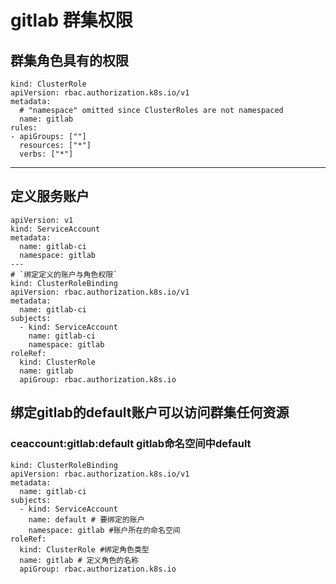 # gitlab 群集权限

## 群集角色具有的权限
```
kind: ClusterRole
apiVersion: rbac.authorization.k8s.io/v1
metadata:
  # "namespace" omitted since ClusterRoles are not namespaced
  name: gitlab
rules:
- apiGroups: [""]
  resources: ["*"]
  verbs: ["*"]
```
---
## 定义服务账户
```
apiVersion: v1
kind: ServiceAccount
metadata:
  name: gitlab-ci
  namespace: gitlab
---
# `绑定定义的账户与角色权限`
kind: ClusterRoleBinding
apiVersion: rbac.authorization.k8s.io/v1
metadata:
  name: gitlab-ci
subjects:
  - kind: ServiceAccount
    name: gitlab-ci
    namespace: gitlab
roleRef:
  kind: ClusterRole
  name: gitlab
  apiGroup: rbac.authorization.k8s.io

```



##  绑定gitlab的default账户可以访问群集任何资源
### ceaccount:gitlab:default gitlab命名空间中default
```
kind: ClusterRoleBinding
apiVersion: rbac.authorization.k8s.io/v1
metadata:
  name: gitlab-ci
subjects:
  - kind: ServiceAccount
    name: default # 要绑定的账户
    namespace: gitlab #账户所在的命名空间
roleRef:
  kind: ClusterRole #绑定角色类型
  name: gitlab # 定义角色的名称 
  apiGroup: rbac.authorization.k8s.io
  ``` 
